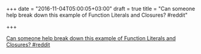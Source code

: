 +++
date = "2016-11-04T05:00:05+03:00"
draft = true
title = "Can someone help break down this example of Function Literals and Closures?  #reddit"

+++

<p><a href="https://t.co/hndKQrMoOi">Can someone help break down this example of Function Literals and Closures?  #reddit</a></p>
